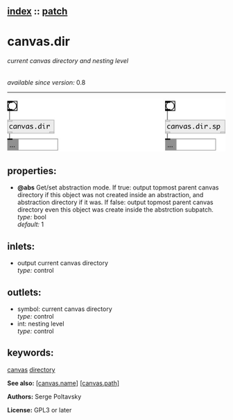 [index](index.html) :: [patch](category_patch.html)
---

# canvas.dir

###### current canvas directory and nesting level

*available since version:* 0.8

---




[![example](../examples/img/canvas.dir.jpg)](../examples/pd/canvas.dir.pd)







## properties:

* **@abs** 
Get/set abstraction mode. If true: output topmost parent canvas directory if this
object was not created inside an abstraction, and abstraction directory if it
was. If false: output topmost parent canvas directory even this object was
create inside the abstrction subpatch.<br>
_type:_ bool<br>
_default:_ 1<br>



## inlets:

* output current canvas directory<br>
_type:_ control



## outlets:

* symbol: current canvas directory<br>
_type:_ control
* int: nesting level<br>
_type:_ control



## keywords:

[canvas](keywords/canvas.html)
[directory](keywords/directory.html)



**See also:**
[\[canvas.name\]](canvas.name.html)
[\[canvas.path\]](canvas.path.html)




**Authors:** Serge Poltavsky




**License:** GPL3 or later






